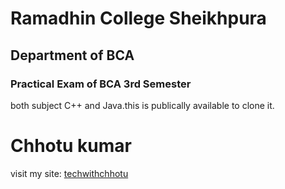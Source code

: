 # Ramadhin College Sheikhpura

## Department of BCA

### Practical Exam of BCA 3rd Semester

both subject C++ and Java.this is publically available to clone it.

# Chhotu kumar

visit my site: [techwithchhotu](https://techwithchhotu.github.io/Portfolio/)
